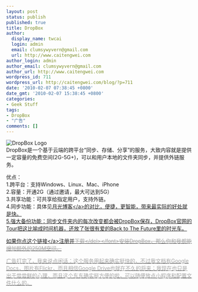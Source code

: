 ```yaml
---
layout: post
status: publish
published: true
title: DropBox
author:
  display_name: twcai
  login: admin
  email: clumsywyvern@gmail.com
  url: http://www.caitengwei.com
author_login: admin
author_email: clumsywyvern@gmail.com
author_url: http://www.caitengwei.com
wordpress_id: 711
wordpress_url: http://caitengwei.com/blog/?p=711
date: '2010-02-07 07:38:45 +0800'
date_gmt: '2010-02-07 15:38:45 +0800'
categories:
- Geek Stuff
tags:
- DropBox
- "广告"
comments: []
---
```

<p><img src="https:&#47;&#47;dl.dropbox.com&#47;u&#47;4531990&#47;Pics&#47;logo.png" alt="DropBox Logo" &#47;><br />
DropBox是一个基于云端的跨平台&ldquo;同步、存储、分享&rdquo;的服务，大致内容就是提供一定容量的免费空间(2G-5G+)，可以和用户本地的文件夹同步，并提供外链服务。</p>
<p>优点：<br />
1.跨平台：支持Windows、Linux、Mac、iPhone<br />
2.容量：开通2G（通过邀请，最大可达到5G）<br />
3.共享功能：可共享给指定用户，支持外链。<br />
4.同步功能：具体见<a href="http:&#47;&#47;www.williamlong.info&#47;archives&#47;2079.html">月光博客<&#47;a>的对比，便捷，更智能，带来最实际的好处就是快。<br />
5.强大备份功能：同步文件夹内的每次改变都会被DropBox保存，DropBox官网的Tour把这比喻成时间机器，还放了张很有爱的Back to The Future里的时光车。</p>
<p>如果你点<a href="https:&#47;&#47;www.dropbox.com&#47;referrals&#47;NTQ1MzE5OTA5">这个链接<&#47;a>注册并<font color=#A4A4A4><del datetime="2010-02-07T15:40:55+00:00">下载<&#47;del><&#47;font>安装DropBox，那么你和我都能增加额外的250M空间。</p>
<p>广告打完了，我来说点闲话：这个服务用起来确实挺快的，不过我文档有Google Docs，图片有Flickr，而且相信Google Drive也就在不久的将来；我现在也只是出于尝尝鲜的心理，而且这个东东确实挺方便的啦，可以随便放点小程序和配置文件什么的。</p>
